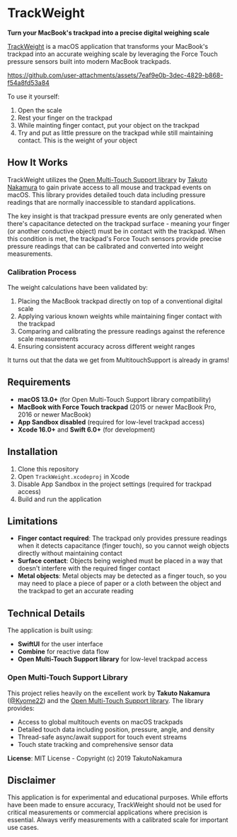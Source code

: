 # TrackWeight

**Turn your MacBook's trackpad into a precise digital weighing scale**

[TrackWeight](
https://x.com/KrishRShah/status/1947186835811193330) is a macOS application that transforms your MacBook's trackpad into an accurate weighing scale by leveraging the Force Touch pressure sensors built into modern MacBook trackpads.

https://github.com/user-attachments/assets/7eaf9e0b-3dec-4829-b868-f54a8fd53a84

To use it yourself:

1. Open the scale
2. Rest your finger on the trackpad
3. While mainting finger contact, put your object on the trackpad
4. Try and put as little pressure on the trackpad while still maintaining contact. This is the weight of your object

## How It Works

TrackWeight utilizes the [Open Multi-Touch Support library](https://github.com/Kyome22/OpenMultitouchSupport) by [Takuto Nakamura](https://github.com/Kyome22) to gain private access to all mouse and trackpad events on macOS. This library provides detailed touch data including pressure readings that are normally inaccessible to standard applications.

The key insight is that trackpad pressure events are only generated when there's capacitance detected on the trackpad surface - meaning your finger (or another conductive object) must be in contact with the trackpad. When this condition is met, the trackpad's Force Touch sensors provide precise pressure readings that can be calibrated and converted into weight measurements.

### Calibration Process

The weight calculations have been validated by:
1. Placing the MacBook trackpad directly on top of a conventional digital scale
2. Applying various known weights while maintaining finger contact with the trackpad
3. Comparing and calibrating the pressure readings against the reference scale measurements
4. Ensuring consistent accuracy across different weight ranges

It turns out that the data we get from MultitouchSupport is already in grams!

## Requirements

- **macOS 13.0+** (for Open Multi-Touch Support library compatibility)
- **MacBook with Force Touch trackpad** (2015 or newer MacBook Pro, 2016 or newer MacBook)
- **App Sandbox disabled** (required for low-level trackpad access)
- **Xcode 16.0+** and **Swift 6.0+** (for development)

## Installation

1. Clone this repository
2. Open `TrackWeight.xcodeproj` in Xcode
3. Disable App Sandbox in the project settings (required for trackpad access)
4. Build and run the application

## Limitations

- **Finger contact required**: The trackpad only provides pressure readings when it detects capacitance (finger touch), so you cannot weigh objects directly without maintaining contact
- **Surface contact**: Objects being weighed must be placed in a way that doesn't interfere with the required finger contact
- **Metal objects**: Metal objects may be detected as a finger touch, so you may need to place a piece of paper or a cloth between the object and the trackpad to get an accurate reading

## Technical Details

The application is built using:
- **SwiftUI** for the user interface
- **Combine** for reactive data flow
- **Open Multi-Touch Support library** for low-level trackpad access

### Open Multi-Touch Support Library

This project relies heavily on the excellent work by **Takuto Nakamura** ([@Kyome22](https://github.com/Kyome22)) and the [Open Multi-Touch Support library](https://github.com/Kyome22/OpenMultitouchSupport). The library provides:

- Access to global multitouch events on macOS trackpads
- Detailed touch data including position, pressure, angle, and density
- Thread-safe async/await support for touch event streams
- Touch state tracking and comprehensive sensor data

**License**: MIT License - Copyright (c) 2019 TakutoNakamura

## Disclaimer

This application is for experimental and educational purposes. While efforts have been made to ensure accuracy, TrackWeight should not be used for critical measurements or commercial applications where precision is essential. Always verify measurements with a calibrated scale for important use cases.
